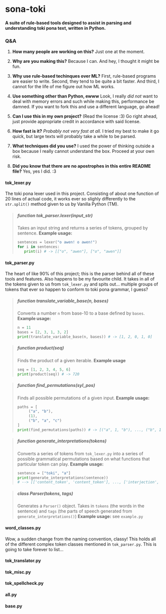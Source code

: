 # sona-toki
**A suite of rule-based tools designed to assist in parsing and understanding toki pona text, written in Python.**

### Q&A
1. **How many people are working on this?**
Just one at the moment.

2. **Why are you making this?**
Because I can. And hey, I thought it might be fun.

3. **Why use rule-based techinques over ML?**
First, rule-based programs are easier to write. Second, they tend to be quite a bit faster. And third, I cannot for the life of me figure out how ML works.

4. **Use something other than Python, ewww**
Look, I really *did not* want to deal with memory errors and such while making this, performance be damned. If you want to fork this and use a different language, go ahead!

5. **Can I use this in my own project?**
(Read the license :3) Go right ahead, just provide appropriate credit in accordance with said license.

6. **How fast is it?**
*Probably not very fast at all.* I tried my best to make it go quick, but large texts will probably take a while to be parsed.

7. **What techniques did you use?**
I used the power of thinking outside a box because I really cannot understand the box. Proceed at your own risk.

8. **Did you know that there are no apostrophes in this entire README file?**
Yes, yes I did. :3

#### tok_lexer.py
The toki pona lexer used in this project. Consisting of about one function of 20 lines of actual code, it works ever so slighly differently to the `str.split()` method given to us by Vanilla Python (TM). 
> ##### function tok_parser.lexer(input_str)
>Takes an input string and returns a series of tokens, grouped by sentence.
>**Example usage:**
>```py
> sentences = lexer("o awen! o awen!")
> for i in sentences:
>    print(i) # -> [["o", "awen"], ["o", "awen"]]
> ```

#### tok_parser.py
The heart of like 90% of this project; this is the parser behind all of these tools and features. Also happens to be my favourite child. It takes in all of the tokens given to us from `tok_lexer.py` and spits out... multiple groups of tokens that ever so happen to conform to toki pona grammar, I guess?
> ##### function translate_variable_base(n, bases)
> Converts a number `n` from base-10 to a base defined by `bases`.
> **Example usage:**
> ``` py
> n = 11
> bases = [2, 3, 1, 3, 2]
> print(translate_variable_base(n, bases)) # -> [1, 2, 0, 1, 0]
> ```

> ##### function product(seq)
> Finds the product of a given iterable.
> **Example usage**
> ```py
> seq = [1, 2, 3, 4, 5, 6]
> print(product(seq)) # -> 720
> ```

> ##### function find_permutations(syl_pos)
> Finds all possible permutations of a given input.
> **Example usage:**
> ```py
> paths = [
>      ("a", "b"),
>      (1),
>      ("b", "a", "c")
> ]
> print(find_permutations(paths)) # -> [("a", 1, "b"), ..., ("b", 1, "c")] (6 items)
> ```

> ##### function generate_interpretations(tokens)
> Converts a series of tokens from `tok_lexer.py` into a series of possible grammatical permutations based on what functions that particular token can play.
> **Example usage:**
> ```py
> sentence = ["toki", "a"]
> print(generate_interpretations(sentence))
> # --> [['content_token', 'content_token'], ..., ['interjection', 'interjection']]
> ```

> ##### class Parser(tokens, tags)
> Generates a `Parser()` object. Takes in `tokens` (the words in the sentence) and `tags` (the parts of speech generated from `generate_interpretations()`)
> **Example usage:** see `example.py`

#### word_classes.py
Wow, a sudden change from the naming convention, classy! This holds all of the different complex token classes mentioned in `tok_parser.py`. This is going to take forever to list...
#### tok_translator.py
#### tok_misc.py
#### tok_spellcheck.py
#### all.py
#### base.py
